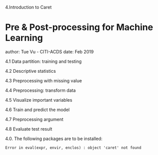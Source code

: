 4.Introduction to Caret

Pre & Post-processing for Machine Learning 
========================================================
author:  Tue Vu - CITI-ACDS 
date:   Feb 2019  

4.1 Data partition: training and testing

4.2 Descriptive statistics

4.3 Preprocessing with missing value

4.4 Preprocessing: transform data

4.5 Visualize important variables

4.6 Train and predict the model

4.7 Preprocessing argument

4.8 Evaluate test result

4.0. The following packages are to be installed:
































```
Error in eval(expr, envir, enclos) : object 'caret' not found
```
